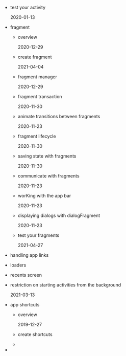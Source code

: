 - test your activity

  2020-01-13  

- fragment

  - overview

    2020-12-29  

  - create fragment

    2021-04-04

  - fragment manager  

    2020-12-29   

  - fragment transaction  

    2020-11-30

  - animate transitions between fragments   

    2020-11-23   

  - fragment lifecycle
  
    2020-11-30
  
  - saving state with fragments  
  
    2020-11-30
  
  - communicate with fragments
  
    2020-11-23 
  
  - worKing with the app bar 
  
    2020-11-23
  
  - displaying dialogs with dialogFragment
  
    2020-11-23
  
  - test your fragments
  
    2021-04-27
  
- handling app links  

- loaders

- recents screen

- restriction on starting activities from the background 

  2021-03-13  

- app shortcuts 

  - overview

    2019-12-27

  - create shortcuts  

    

  - 

- 